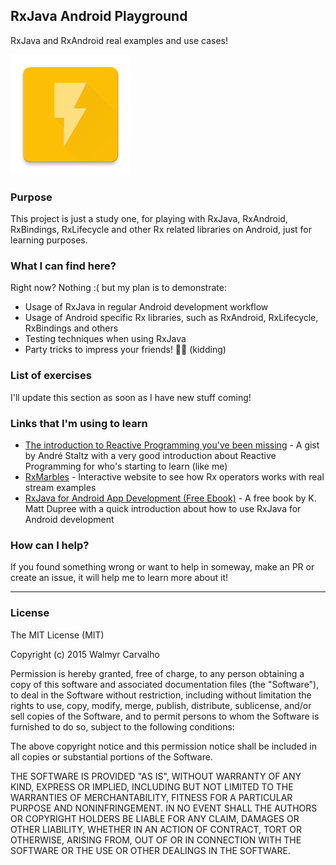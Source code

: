## RxJava Android Playground
RxJava and RxAndroid real examples and use cases!

![](/art/ic_launcher.png)

### Purpose

This project is just a study one, for playing with RxJava, RxAndroid, RxBindings, RxLifecycle and other Rx related libraries on Android, just for learning purposes.

### What I can find here?
Right now? Nothing :( but my plan is to demonstrate:

* Usage of RxJava in regular Android development workflow
* Usage of Android specific Rx libraries, such as RxAndroid, RxLifecycle, RxBindings and others
* Testing techniques when using RxJava
* Party tricks to impress your friends! 🎉🎊 (kidding)


### List of exercises
I'll update this section as soon as I have new stuff coming!

### Links that I'm using to learn

* [The introduction to Reactive Programming you've been missing](https://gist.github.com/staltz/868e7e9bc2a7b8c1f754) - A gist by André Staltz with a very good introduction about Reactive Programming for who's starting to learn (like me)
* [RxMarbles](http://www.rxmarbles.com) - Interactive website to see how Rx operators works with real stream examples
* [RxJava for Android App Development (Free Ebook)](http://www.oreilly.com/programming/free/rxjava-for-android-app-development.csp) - A free book by K. Matt Dupree with a quick introduction about how to use RxJava for Android development

### How can I help?
If you found something wrong or want to help in someway, make an PR or create an issue, it will help me to learn more about it!

---

### License

The MIT License (MIT)

Copyright (c) 2015 Walmyr Carvalho

Permission is hereby granted, free of charge, to any person obtaining a copy
of this software and associated documentation files (the "Software"), to deal
in the Software without restriction, including without limitation the rights
to use, copy, modify, merge, publish, distribute, sublicense, and/or sell
copies of the Software, and to permit persons to whom the Software is
furnished to do so, subject to the following conditions:

The above copyright notice and this permission notice shall be included in all
copies or substantial portions of the Software.

THE SOFTWARE IS PROVIDED "AS IS", WITHOUT WARRANTY OF ANY KIND, EXPRESS OR
IMPLIED, INCLUDING BUT NOT LIMITED TO THE WARRANTIES OF MERCHANTABILITY,
FITNESS FOR A PARTICULAR PURPOSE AND NONINFRINGEMENT. IN NO EVENT SHALL THE
AUTHORS OR COPYRIGHT HOLDERS BE LIABLE FOR ANY CLAIM, DAMAGES OR OTHER
LIABILITY, WHETHER IN AN ACTION OF CONTRACT, TORT OR OTHERWISE, ARISING FROM,
OUT OF OR IN CONNECTION WITH THE SOFTWARE OR THE USE OR OTHER DEALINGS IN THE
SOFTWARE.
